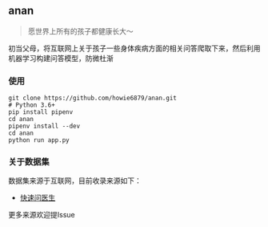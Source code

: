 ## anan

> 愿世界上所有的孩子都健康长大～

初当父母，将互联网上关于孩子一些身体疾病方面的相关问答爬取下来，然后利用机器学习构建问答模型，防微杜渐

### 使用

```shell
git clone https://github.com/howie6879/anan.git
# Python 3.6+
pip install pipenv
cd anan
pipenv install --dev
cd anan
python run app.py
```

### 关于数据集

数据集来源于互联网，目前收录来源如下：

- [快速问医生](https://m.120ask.com/jibing/class/c3/)

更多来源欢迎提Issue